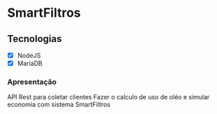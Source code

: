 # SmartFiltros

## Tecnologias
-[x] NodeJS
-[x] MariaDB

### Apresentação

API Rest para coletar clientes
Fazer o calculo de uso de oléo e simular economia com sistema SmartFiltros

